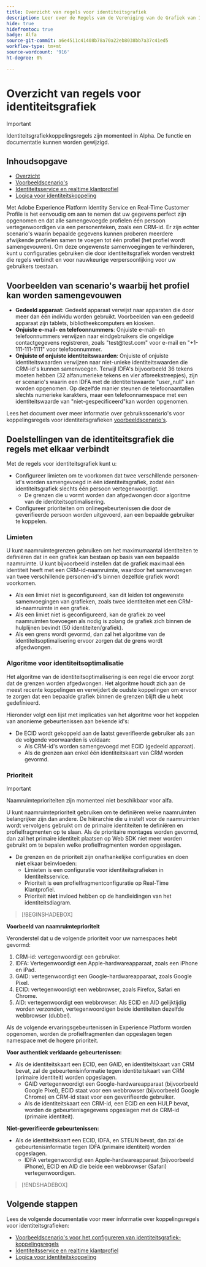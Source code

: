 ```yaml
---
title: Overzicht van regels voor identiteitsgrafiek
description: Leer over de Regels van de Vereniging van de Grafiek van Identiteit in de Dienst van de Identiteit.
hide: true
hidefromtoc: true
badge: Alfa
source-git-commit: a6e4511c41408b78a70a22eb8038bb7a37c41ed5
workflow-type: tm+mt
source-wordcount: '916'
ht-degree: 0%

---
```


# Overzicht van regels voor identiteitsgrafiek

>[!IMPORTANT]
>
>Identiteitsgrafiekkoppelingsregels zijn momenteel in Alpha. De functie en documentatie kunnen worden gewijzigd.

## Inhoudsopgave

* [Overzicht](./overview.md)
* [Voorbeeldscenario&#39;s](./example-scenarios.md)
* [Identiteitsservice en realtime klantprofiel](identity-and-profile.md)
* [Logica voor identiteitskoppeling](./identity-linking-logic.md)

Met Adobe Experience Platform Identity Service en Real-Time Customer Profile is het eenvoudig om aan te nemen dat uw gegevens perfect zijn opgenomen en dat alle samengevoegde profielen één persoon vertegenwoordigen via een personenteken, zoals een CRM-id. Er zijn echter scenario&#39;s waarin bepaalde gegevens kunnen proberen meerdere afwijkende profielen samen te voegen tot één profiel (het profiel wordt samengevouwen). Om deze ongewenste samenvoegingen te verhinderen, kunt u configuraties gebruiken die door identiteitsgrafiek worden verstrekt die regels verbindt en voor nauwkeurige verpersoonlijking voor uw gebruikers toestaan.

## Voorbeelden van scenario&#39;s waarbij het profiel kan worden samengevouwen

* **Gedeeld apparaat**: Gedeeld apparaat verwijst naar apparaten die door meer dan één individu worden gebruikt. Voorbeelden van een gedeeld apparaat zijn tablets, bibliotheekcomputers en kiosken.
* **Onjuiste e-mail- en telefoonnummers**: Onjuiste e-mail- en telefoonnummers verwijzen naar eindgebruikers die ongeldige contactgegevens registreren, zoals &quot;test<span>@test.com&quot; voor e-mail en &quot;+1-111-111-1111&quot; voor telefoonnummer.
* **Onjuiste of onjuiste identiteitswaarden**: Onjuiste of onjuiste identiteitswaarden verwijzen naar niet-unieke identiteitswaarden die CRM-id&#39;s kunnen samenvoegen. Terwijl IDFA&#39;s bijvoorbeeld 36 tekens moeten hebben (32 alfanumerieke tekens en vier afbreekstreepjes), zijn er scenario&#39;s waarin een IDFA met de identiteitswaarde &quot;user_null&quot; kan worden opgenomen. Op dezelfde manier steunen de telefoonaantallen slechts numerieke karakters, maar een telefoonnamespace met een identiteitswaarde van &quot;niet-gespecificeerd&quot;kan worden opgenomen.

Lees het document over meer informatie over gebruiksscenario&#39;s voor koppelingsregels voor identiteitsgrafieken [voorbeeldscenario&#39;s](./example-scenarios.md).

## Doelstellingen van de identiteitsgrafiek die regels met elkaar verbindt

Met de regels voor identiteitsgrafiek kunt u:

* Configureer limieten om te voorkomen dat twee verschillende personen-id&#39;s worden samengevoegd in één identiteitsgrafiek, zodat één identiteitsgrafiek slechts één persoon vertegenwoordigt.
   * De grenzen die u vormt worden dan afgedwongen door algoritme van de identiteitsoptimalisering.
* Configureer prioriteiten om onlinegebeurtenissen die door de geverifieerde persoon worden uitgevoerd, aan een bepaalde gebruiker te koppelen.

### Limieten

U kunt naamruimtegrenzen gebruiken om het maximumaantal identiteiten te definiëren dat in een grafiek kan bestaan op basis van een bepaalde naamruimte. U kunt bijvoorbeeld instellen dat de grafiek maximaal één identiteit heeft met een CRM-id-naamruimte, waardoor het samenvoegen van twee verschillende personen-id&#39;s binnen dezelfde grafiek wordt voorkomen.

* Als een limiet niet is geconfigureerd, kan dit leiden tot ongewenste samenvoegingen van grafieken, zoals twee identiteiten met een CRM-id-naamruimte in een grafiek.
* Als een limiet niet is geconfigureerd, kan de grafiek zo veel naamruimten toevoegen als nodig is zolang de grafiek zich binnen de hulplijnen bevindt (50 identiteiten/grafiek).
* Als een grens wordt gevormd, dan zal het algoritme van de identiteitsoptimalisering ervoor zorgen dat de grens wordt afgedwongen.

### Algoritme voor identiteitsoptimalisatie

Het algoritme van de identiteitsoptimalisering is een regel die ervoor zorgt dat de grenzen worden afgedwongen. Het algoritme houdt zich aan de meest recente koppelingen en verwijdert de oudste koppelingen om ervoor te zorgen dat een bepaalde grafiek binnen de grenzen blijft die u hebt gedefinieerd.

Hieronder volgt een lijst met implicaties van het algoritme voor het koppelen van anonieme gebeurtenissen aan bekende id&#39;s:

* De ECID wordt gekoppeld aan de laatst geverifieerde gebruiker als aan de volgende voorwaarden is voldaan:
   * Als CRM-id&#39;s worden samengevoegd met ECID (gedeeld apparaat).
   * Als de grenzen aan enkel één identiteitskaart van CRM worden gevormd.

### Prioriteit

>[!IMPORTANT]
>
>Naamruimteprioriteiten zijn momenteel niet beschikbaar voor alfa.

U kunt naamruimteprioriteit gebruiken om te definiëren welke naamruimten belangrijker zijn dan andere. De hiërarchie die u instelt voor de naamruimten wordt vervolgens gebruikt om de primaire identiteiten te definiëren en profielfragmenten op te slaan. Als de prioritaire montages worden gevormd, dan zal het primaire identiteit plaatsen op Web SDK niet meer worden gebruikt om te bepalen welke profielfragmenten worden opgeslagen.

* De grenzen en de prioriteit zijn onafhankelijke configuraties en doen **niet** elkaar beïnvloeden:
   * Limieten is een configuratie voor identiteitsgrafieken in Identiteitsservice.
   * Prioriteit is een profielfragmentconfiguratie op Real-Time Klantprofiel.
   * Prioriteit **niet** invloed hebben op de handleidingen van het identiteitsdiagram.

>[!BEGINSHADEBOX]

**Voorbeeld van naamruimteprioriteit**

Veronderstel dat u de volgende prioriteit voor uw namespaces hebt gevormd:

1. CRM-id: vertegenwoordigt een gebruiker.
2. IDFA: Vertegenwoordigt een Apple-hardwareapparaat, zoals een iPhone en iPad.
3. GAID: vertegenwoordigt een Google-hardwareapparaat, zoals Google Pixel.
4. ECID: vertegenwoordigt een webbrowser, zoals Firefox, Safari en Chrome.
5. AID: vertegenwoordigt een webbrowser.
Als ECID en AID gelijktijdig worden verzonden, vertegenwoordigen beide identiteiten dezelfde webbrowser (dubbel).

Als de volgende ervaringsgebeurtenissen in Experience Platform worden opgenomen, worden de profielfragmenten dan opgeslagen tegen namespace met de hogere prioriteit.

**Voor authentiek verklaarde gebeurtenissen:**

* Als de identiteitskaart een ECID, een GAID, en identiteitskaart van CRM bevat, zal de gebeurtenisinformatie tegen identiteitskaart van CRM (primaire identiteit) worden opgeslagen.
   * GAID vertegenwoordigt een Google-hardwareapparaat (bijvoorbeeld Google Pixel), ECID staat voor een webbrowser (bijvoorbeeld Google Chrome) en CRM-id staat voor een geverifieerde gebruiker.
   * Als de identiteitskaart een CRM-id, een ECID en een HULP bevat, worden de gebeurtenisgegevens opgeslagen met de CRM-id (primaire identiteit).

**Niet-geverifieerde gebeurtenissen:**

* Als de identiteitskaart een ECID, IDFA, en STEUN bevat, dan zal de gebeurtenisinformatie tegen IDFA (primaire identiteit) worden opgeslagen.
   * IDFA vertegenwoordigt een Apple-hardwareapparaat (bijvoorbeeld iPhone), ECID en AID die beide een webbrowser (Safari) vertegenwoordigen.

>[!ENDSHADEBOX]

## Volgende stappen

Lees de volgende documentatie voor meer informatie over koppelingsregels voor identiteitsgrafieken:

* [Voorbeeldscenario&#39;s voor het configureren van identiteitsgrafiek-koppelingsregels](./example-scenarios.md)
* [Identiteitsservice en realtime klantprofiel](identity-and-profile.md)
* [Logica voor identiteitskoppeling](./identity-linking-logic.md)